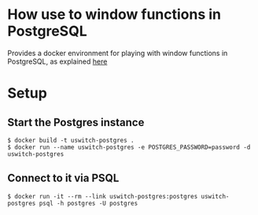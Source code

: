 # How use to window functions in PostgreSQL

Provides a docker environment for playing with window functions in PostgreSQL, as explained [here](https://labs.uswitch.com/how-to-use-window-functions-in-postgresql/)

# Setup

## Start the Postgres instance

```
$ docker build -t uswitch-postgres .
$ docker run --name uswitch-postgres -e POSTGRES_PASSWORD=password -d uswitch-postgres
```

## Connect to it via PSQL

```
$ docker run -it --rm --link uswitch-postgres:postgres uswitch-postgres psql -h postgres -U postgres
```
